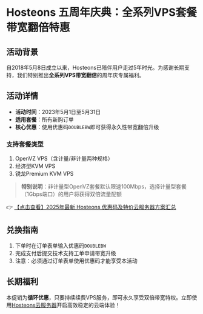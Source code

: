 # Hosteons 五周年庆典：全系列VPS套餐带宽翻倍特惠

## 活动背景
自2018年5月8日成立以来，Hosteons已陪伴用户走过5年时光。为感谢长期支持，我们特别推出**全系列VPS带宽翻倍**的周年庆专属福利。

## 活动详情
- **活动时间**：2023年5月1日至5月31日
- **适用套餐**：所有新购订单
- **核心优惠**：使用优惠码`DOUBLEBW`即可获得永久性带宽翻倍升级

### 支持套餐类型
1. OpenVZ VPS（含计量/非计量两种规格）
2. 经济型KVM VPS
3. 锐龙Premium KVM VPS

> **特别说明**：非计量型OpenVZ套餐默认限速100Mbps，选择计量型套餐（1Gbps端口）的用户将获得双倍流量配额

👉 [【点击查看】2025年最新 Hosteons 优惠码及特价云服务器方案汇总](https://bit.ly/hosteons)

## 兑换指南
1. 下单时在订单表单输入优惠码`DOUBLEBW`
2. 完成支付后提交技术支持工单申请带宽升级
3. 注意：必须通过订单表单使用优惠码才能享受本活动

## 长期福利
本促销为**循环优惠**，只要持续续费VPS服务，即可永久享受双倍带宽特权。立即使用[Hosteons云服务器](https://bit.ly/hosteons)开启高效稳定的云端体验！